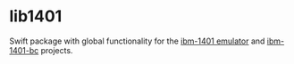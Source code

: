 # lib1401

Swift package with global functionality for the [ibm-1401 emulator](https://github.com/sanzaru/ibm-1401) and 
[ibm-1401-bc](https://github.com/sanzaru/ibm-1401-bc) projects.

